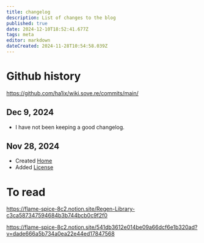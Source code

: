 ```yaml
---
title: changelog
description: List of changes to the blog
published: true
date: 2024-12-10T18:52:41.677Z
tags: meta
editor: markdown
dateCreated: 2024-11-28T10:54:58.039Z
---
```


# Github history
https://github.com/ha1ix/wiki.sove.re/commits/main/

## Dec 9, 2024
* I have not been keeping a good changelog.

## Nov 28, 2024
* Created [Home](/home)
* Added [License](/meta/License)

# To read
https://flame-spice-8c2.notion.site/Regen-Library-c3ca587347594684b3b744bcb0c9f2f0

https://flame-spice-8c2.notion.site/541db3612e014be09a66dcf6e1b320ad?v=dade666a5b734a0ea22e44ed17847568
